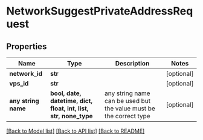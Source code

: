# NetworkSuggestPrivateAddressRequest


## Properties
Name | Type | Description | Notes
------------ | ------------- | ------------- | -------------
**network_id** | **str** |  | [optional] 
**vps_id** | **str** |  | [optional] 
**any string name** | **bool, date, datetime, dict, float, int, list, str, none_type** | any string name can be used but the value must be the correct type | [optional]

[[Back to Model list]](../README.md#documentation-for-models) [[Back to API list]](../README.md#documentation-for-api-endpoints) [[Back to README]](../README.md)



